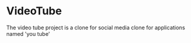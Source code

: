 # VideoTube
The video tube project is a clone for social media clone for applications named 'you tube' 
